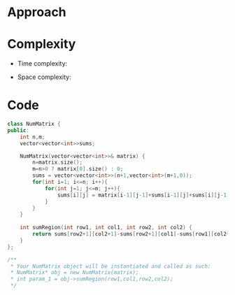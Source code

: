 # Approach
<!-- Describe your approach to solving the problem. -->

# Complexity
- Time complexity:
<!-- Add your time complexity here, e.g. $$O(n)$$ -->

- Space complexity:
<!-- Add your space complexity here, e.g. $$O(n)$$ -->

# Code
```cpp []
class NumMatrix {
public:
    int n,m;
    vector<vector<int>>sums;

    NumMatrix(vector<vector<int>>& matrix) {
        n=matrix.size();
        m=n>0 ? matrix[0].size() : 0;
        sums = vector<vector<int>>(n+1,vector<int>(m+1,0));
        for(int i=1; i<=n; i++){
            for(int j=1; j<=m; j++){
                sums[i][j] = matrix[i-1][j-1]+sums[i-1][j]+sums[i][j-1]-sums[i-1][j-1];
            }
        }
    }
    
    int sumRegion(int row1, int col1, int row2, int col2) {
        return sums[row2+1][col2+1]-sums[row2+1][col1]-sums[row1][col2+1]+sums[row1][col1];
    }
};

/**
 * Your NumMatrix object will be instantiated and called as such:
 * NumMatrix* obj = new NumMatrix(matrix);
 * int param_1 = obj->sumRegion(row1,col1,row2,col2);
 */
```